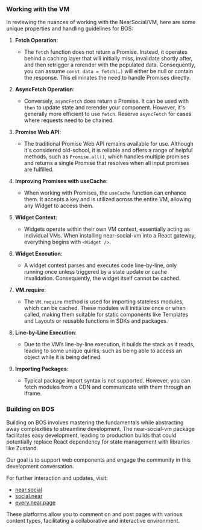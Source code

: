 ### Working with the VM

In reviewing the nuances of working with the NearSocial/VM, here are some unique properties and handling guidelines for BOS:

1. **Fetch Operation**:

   - The `fetch` function does not return a Promise. Instead, it operates behind a caching layer that will initially miss, invalidate shortly after, and then retrigger a rerender with the populated data. Consequently, you can assume `const data = fetch(…)` will either be null or contain the response. This eliminates the need to handle Promises directly.

2. **AsyncFetch Operation**:

   - Conversely, `asyncFetch` does return a Promise. It can be used with `then` to update state and rerender your component. However, it's generally more efficient to use `fetch`. Reserve `asyncFetch` for cases where requests need to be chained.

3. **Promise Web API**:

   - The traditional Promise Web API remains available for use. Although it's considered old-school, it is reliable and offers a range of helpful methods, such as `Promise.all()`, which handles multiple promises and returns a single Promise that resolves when all input promises are fulfilled.

4. **Improving Promises with useCache**:

   - When working with Promises, the `useCache` function can enhance them. It accepts a key and is utilized across the entire VM, allowing any Widget to access them.

5. **Widget Context**:

   - Widgets operate within their own VM context, essentially acting as individual VMs. When installing near-social-vm into a React gateway, everything begins with `<Widget />`.

6. **Widget Execution**:

   - A widget context parses and executes code line-by-line, only running once unless triggered by a state update or cache invalidation. Consequently, the widget itself cannot be cached.

7. **VM.require**:

   - The `VM.require` method is used for importing stateless modules, which can be cached. These modules will initialize once or when called, making them suitable for static components like Templates and Layouts or reusable functions in SDKs and packages.

8. **Line-by-Line Execution**:

   - Due to the VM’s line-by-line execution, it builds the stack as it reads, leading to some unique quirks, such as being able to access an object while it is being defined.

9. **Importing Packages**:
   - Typical package import syntax is not supported. However, you can fetch modules from a CDN and communicate with them through an iframe.

### Building on BOS

Building on BOS involves mastering the fundamentals while abstracting away complexities to streamline development. The near-social-vm package facilitates easy development, leading to production builds that could potentially replace React dependency for state management with libraries like Zustand.

Our goal is to support web components and engage the community in this development conversation.

For further interaction and updates, visit:

- [near.social](https://near.social)
- [social.near](https://social.near)
- [every.near.page](https://every.near.page)

These platforms allow you to comment on and post pages with various content types, facilitating a collaborative and interactive environment.

